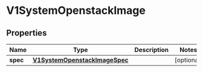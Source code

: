 # V1SystemOpenstackImage

## Properties
Name | Type | Description | Notes
------------ | ------------- | ------------- | -------------
**spec** | [**V1SystemOpenstackImageSpec**](V1SystemOpenstackImageSpec.md) |  |  [optional]
